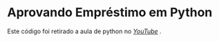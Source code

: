 # Aprovando Empréstimo em Python

Este código foi retirado a aula de python no  <a href="https://www.youtube.com/watch?v=IV13X0QOMU8&ab_channel=CursoemV%C3%ADdeo"><i>YouTube</i></a><span> .
